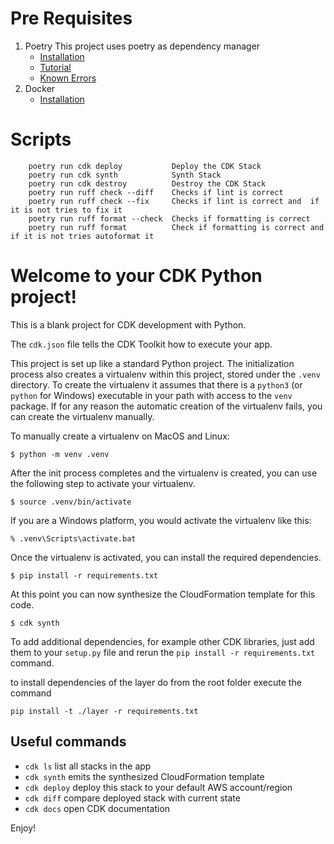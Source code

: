 # Pre Requisites
1. Poetry
    This project uses poetry as dependency manager
    * [Installation](https://python-poetry.org/docs/#installing-with-pipx)
    * [Tutorial](https://realpython.com/dependency-management-python-poetry/)
    * [Known Errors](./docs/poetry.md)
2. Docker
    * [Installation](https://docs.docker.com/get-docker/)


# Scripts

```
    poetry run cdk deploy           Deploy the CDK Stack
    poetry run cdk synth            Synth Stack
    poetry run cdk destroy          Destroy the CDK Stack
    poetry run ruff check --diff    Checks if lint is correct
    poetry run ruff check --fix     Checks if lint is correct and  if it is not tries to fix it
    poetry run ruff format --check  Checks if formatting is correct
    poetry run ruff format          Check if formatting is correct and if it is not tries autoformat it

```



# Welcome to your CDK Python project!

This is a blank project for CDK development with Python.

The `cdk.json` file tells the CDK Toolkit how to execute your app.

This project is set up like a standard Python project.  The initialization
process also creates a virtualenv within this project, stored under the `.venv`
directory.  To create the virtualenv it assumes that there is a `python3`
(or `python` for Windows) executable in your path with access to the `venv`
package. If for any reason the automatic creation of the virtualenv fails,
you can create the virtualenv manually.

To manually create a virtualenv on MacOS and Linux:

```
$ python -m venv .venv
```

After the init process completes and the virtualenv is created, you can use the following
step to activate your virtualenv.

```
$ source .venv/bin/activate
```

If you are a Windows platform, you would activate the virtualenv like this:

```
% .venv\Scripts\activate.bat
```

Once the virtualenv is activated, you can install the required dependencies.

```
$ pip install -r requirements.txt
```

At this point you can now synthesize the CloudFormation template for this code.

```
$ cdk synth
```

To add additional dependencies, for example other CDK libraries, just add
them to your `setup.py` file and rerun the `pip install -r requirements.txt`
command.

to install dependencies of the layer do from the root folder  execute the command

```
pip install -t ./layer -r requirements.txt

```

## Useful commands

 * `cdk ls`          list all stacks in the app
 * `cdk synth`       emits the synthesized CloudFormation template
 * `cdk deploy`      deploy this stack to your default AWS account/region
 * `cdk diff`        compare deployed stack with current state
 * `cdk docs`        open CDK documentation

Enjoy!
